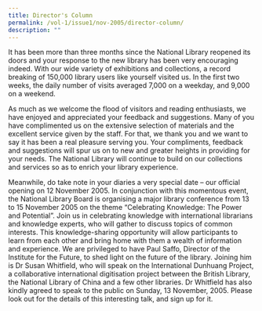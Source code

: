 ```yaml
---
title: Director's Column
permalink: /vol-1/issue1/nov-2005/director-column/
description: ""
---
```

It has been more than three months since the National Library reopened its doors and your response to the new library has been very encouraging indeed. With our wide variety of exhibitions and collections, a record breaking of 150,000 library users like yourself visited us. In the first two weeks, the daily number of visits averaged 7,000 on a weekday, and 9,000 on a weekend.

As much as we welcome the flood of visitors and reading enthusiasts, we have enjoyed and appreciated your feedback and suggestions. Many of you have complimented us on the extensive selection of materials and the excellent service given by the staff. For that, we thank you and we want to say it has been a real pleasure serving you. Your compliments, feedback and suggestions will spur us on to new and greater heights in providing for your needs. The National Library will continue to build on our collections and services so as to enrich your library experience.

Meanwhile, do take note in your diaries a very special date – our official opening on 12 November 2005. In conjunction with this momentous event, the National Library Board is organising a major library conference from 13 to 15 November 2005 on the theme “Celebrating Knowledge: The Power and Potential”. Join us in celebrating knowledge with international librarians and knowledge experts, who will gather to discuss topics of common interests. This knowledge-sharing opportunity will allow participants to learn from each other and bring home with them a wealth of information and experience. We are privileged to have Paul Saffo, Director of the Institute for the Future, to shed light on the future of the library. Joining him is Dr Susan Whitfield, who will speak on the International Dunhuang Project, a collaborative international digitisation project between the British Library, the National Library of China and a few other libraries. Dr Whitfield has also kindly agreed to speak to the public on Sunday, 13 November, 2005. Please look out for the details of this interesting talk, and sign up for it.



